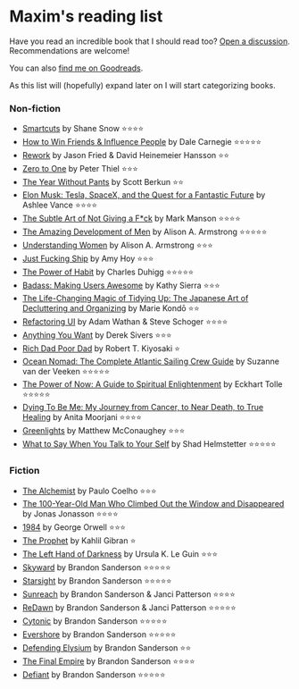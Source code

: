 # Maxim's reading list

Have you read an incredible book that I should read too? [Open a discussion](https://github.com/Maximization/reading-list/discussions/new). Recommendations are welcome!

You can also [find me on Goodreads](https://www.goodreads.com/user/show/60231550-maxim).

As this list will (hopefully) expand later on I will start categorizing books.

### Non-fiction
+ [Smartcuts](https://www.amazon.com/Smartcuts-Hackers-Innovators-Accelerate-Success/dp/0062302450) by Shane Snow ⭐️⭐️⭐️⭐️
+ [How to Win Friends & Influence People](https://www.amazon.com/How-Win-Friends-Influence-People/dp/0671027034) by Dale Carnegie ⭐️⭐️⭐️⭐️⭐️
+ [Rework](https://www.amazon.com/Rework-Jason-Fried/dp/0307463745) by Jason Fried & David Heinemeier Hansson ⭐️⭐️
+ [Zero to One](https://www.amazon.com/Zero-One-Notes-Startups-Future/dp/0804139296) by Peter Thiel ⭐️⭐️⭐️
+ [The Year Without Pants](https://www.amazon.com/Year-Without-Pants-WordPress-com-Future/dp/1118660633) by Scott Berkun ⭐️⭐️
+ [Elon Musk: Tesla, SpaceX, and the Quest for a Fantastic Future](https://www.amazon.com/Elon-Musk-SpaceX-Fantastic-Future/dp/0062301233) by Ashlee Vance ⭐️⭐️⭐️⭐️
+ [The Subtle Art of Not Giving a F*ck](https://www.amazon.com/Subtle-Art-Not-Giving-Counterintuitive/dp/0062457713) by Mark Manson ⭐️⭐️⭐️⭐️
+ [The Amazing Development of Men](https://www.amazon.com/Amazing-Development-Men-Expanded-2nd/dp/B00B2PID8S) by Alison A. Armstrong ⭐️⭐️⭐️⭐️⭐️
+ [Understanding Women](https://www.amazon.com/Understanding-Women-Unlock-the-Mystery/dp/B00B0G28GW) by Alison A. Armstrong ⭐️⭐️⭐️
+ [Just Fucking Ship](https://stackingthebricks.com/just-fucking-ship/) by Amy Hoy ⭐️⭐️⭐️
+ [The Power of Habit](https://www.amazon.com/Power-Habit-What-Life-Business/dp/081298160X) by Charles Duhigg ⭐️⭐️⭐️⭐️⭐️
+ [Badass: Making Users Awesome](https://www.amazon.com/Badass-Making-Awesome-Kathy-Sierra/dp/1491919019) by Kathy Sierra ⭐️⭐️⭐️
+ [The Life-Changing Magic of Tidying Up: The Japanese Art of Decluttering and Organizing](https://www.amazon.com/Life-Changing-Magic-Tidying-Decluttering-Organizing/dp/1607747308) by Marie Kondō ⭐️⭐️
+ [Refactoring UI](https://refactoringui.com/) by Adam Wathan & Steve Schoger ⭐️⭐️⭐️⭐️
+ [Anything You Want](https://www.amazon.com/Anything-You-Want-Lessons-Entrepreneur/dp/1511366079) by Derek Sivers ⭐️⭐️⭐️
+ [Rich Dad Poor Dad](https://www.amazon.com/Rich-Dad-Poor-Teach-Middle/dp/1612680194) by Robert T. Kiyosaki ⭐️
+ [Ocean Nomad: The Complete Atlantic Sailing Crew Guide](https://www.theoceanpreneur.com/books/) by Suzanne van der Veeken ⭐️️⭐️️⭐️⭐️⭐️
+ [The Power of Now: A Guide to Spiritual Enlightenment](https://www.amazon.com/Power-Now-Guide-Spiritual-Enlightenment/dp/1577314808) by Eckhart Tolle ⭐️⭐️⭐️⭐️⭐️
+ [Dying To Be Me: My Journey from Cancer, to Near Death, to True Healing](https://www.amazon.com/Dying-Be-Me-Journey-Healing/dp/1401937535) by Anita Moorjani ⭐️⭐️⭐️⭐️
+ [Greenlights](https://www.amazon.com/Greenlights-Matthew-McConaughey/dp/0593139135) by Matthew McConaughey ⭐️⭐️⭐️
+ [What to Say When You Talk to Your Self](https://www.amazon.in/What-When-Talk-Your-Self/dp/1501171992) by Shad Helmstetter ⭐️⭐️⭐️⭐️⭐️

### Fiction
+ [The Alchemist](https://www.amazon.com/Alchemist-Paulo-Coelho/dp/0061122416) by Paulo Coelho ⭐️⭐️⭐️
+ [The 100-Year-Old Man Who Climbed Out the Window and Disappeared](https://www.amazon.com/100-Year-Old-Man-Climbed-Window-Disappeared/dp/1401324649) by Jonas Jonasson ⭐️️️️️️️⭐️️️️️️️⭐️️️️️️️⭐️️️️️️️
+ [1984](https://www.amazon.com/1984-Signet-Classics-George-Orwell/dp/0451524934) by George Orwell ⭐️⭐️⭐️
+ [The Prophet](https://www.amazon.com/Prophet-Borzoi-Book-Kahlil-Gibran/dp/0394404289) by Kahlil Gibran ⭐️
+ [The Left Hand of Darkness](https://www.amazon.com/Left-Hand-Darkness-Ursula-Guin/dp/0441478123) by Ursula K. Le Guin ⭐️⭐️⭐️
+ [Skyward](https://www.amazon.com/Skyward-Brandon-Sanderson/dp/0399555773) by Brandon Sanderson ⭐️⭐️⭐️⭐️⭐️
+ [Starsight](https://www.amazon.com/Starsight-Skyward-Brandon-Sanderson/dp/0399555811) by Brandon Sanderson ⭐️⭐️⭐️⭐️⭐️
+ [Sunreach](https://www.amazon.com/Sunreach-Skyward-Flight-Novella-ebook/dp/B09FYV1V4Z) by Brandon Sanderson & Janci Patterson ⭐️⭐️⭐️⭐️
+ [ReDawn](https://www.amazon.com/ReDawn-Skyward-Flight-Novella-ebook/dp/B09FYV8T9J) by Brandon Sanderson & Janci Patterson ⭐️⭐️⭐️⭐️⭐️
+ [Cytonic](https://www.amazon.com/Cytonic-Skyward-Brandon-Sanderson/dp/0399555854) by Brandon Sanderson ⭐️⭐️⭐️⭐️⭐️
+ [Evershore](https://www.amazon.com/Evershore-Skyward-Flight-Novella-ebook/dp/B09FYVGJVW) by Brandon Sanderson ⭐️⭐️⭐️⭐️⭐️
+ [Defending Elysium](https://www.amazon.com/Defending-Elysium-Cytoverse-Novella-Skyward-ebook/dp/B09M3ZV4Y1) by Brandon Sanderson ⭐️⭐️
+ [The Final Empire](https://www.amazon.com/Mistborn-Final-Empire-Book-No/dp/0765350386) by Brandon Sanderson ⭐️⭐️⭐️⭐️
+ [Defiant](https://www.amazon.com/Defiant-Skyward-Brandon-Sanderson/dp/0593309715) by Brandon Sanderson ⭐️⭐️⭐️⭐️⭐️
